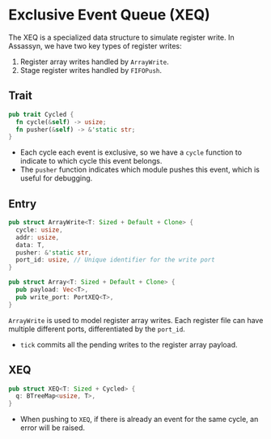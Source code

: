 # Exclusive Event Queue (XEQ)

The XEQ is a specialized data structure to simulate register write.
In Assassyn, we have two key types of register writes:
1. Register array writes handled by `ArrayWrite`.
2. Stage register writes handled by `FIFOPush`.

## Trait

````rust
pub trait Cycled {
  fn cycle(&self) -> usize;
  fn pusher(&self) -> &'static str;
}
````

- Each cycle each event is exclusive, so we have a `cycle` function to indicate to
  which cycle this event belongs.
- The `pusher` function indicates which module pushes this event, which is useful for debugging.

## Entry

````rust
pub struct ArrayWrite<T: Sized + Default + Clone> {
  cycle: usize,
  addr: usize,
  data: T,
  pusher: &'static str,
  port_id: usize, // Unique identifier for the write port
}

pub struct Array<T: Sized + Default + Clone> {
  pub payload: Vec<T>,
  pub write_port: PortXEQ<T>,
}
````

`ArrayWrite` is used to model register array writes.
Each register file can have multiple different ports,
differentiated by the `port_id`.

- `tick` commits all the pending writes to the register array payload.

## XEQ

````rust
pub struct XEQ<T: Sized + Cycled> {
  q: BTreeMap<usize, T>,
}
````

- When pushing to `XEQ`, if there is already an event for the same cycle,
  an error will be raised.
